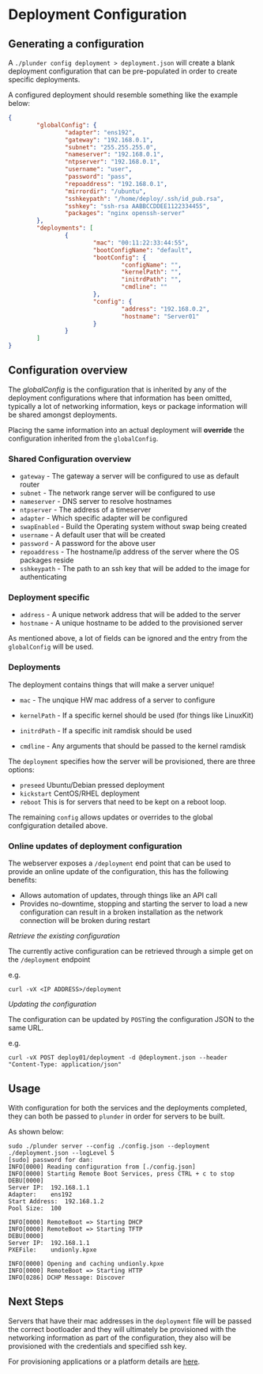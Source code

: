 # Deployment Configuration

## Generating a configuration
A `./plunder config deployment > deployment.json` will create a blank deployment configuration that can be pre-populated in order to create specific deployments.

A configured deployment should resemble something like the example below:

```json
{
        "globalConfig": {
                "adapter": "ens192",
                "gateway": "192.168.0.1",
                "subnet": "255.255.255.0",
                "nameserver": "192.168.0.1",
                "ntpserver": "192.168.0.1",
                "username": "user",
                "password": "pass",
                "repoaddress": "192.168.0.1",
                "mirrordir": "/ubuntu",
                "sshkeypath": "/home/deploy/.ssh/id_pub.rsa",
                "sshkey": "ssh-rsa AABBCCDDEE1122334455",
                "packages": "nginx openssh-server"
        },
        "deployments": [
                {
                        "mac": "00:11:22:33:44:55",
                        "bootConfigName": "default",
                        "bootConfig": {
                                "configName": "",
                                "kernelPath": "",
                                "initrdPath": "",
                                "cmdline": ""
                        },
                        "config": {
                                "address": "192.168.0.2",
                                "hostname": "Server01"
                        }
                }
        ]
}
```

## Configuration overview

The *globalConfig* is the configuration that is inherited by any of the deployment configurations where that information has been omitted, typically a lot of networking information, keys or package information will be shared amongst deployments. 

Placing the same information into an actual deployment will **override** the configuration inherited from the `globalConfig`.

### Shared Configuration overview

- `gateway` - The gateway a server will be configured to use as default router
- `subnet` - The network range server will be configured to use
- `nameserver` - DNS server to resolve hostnames
- `ntpserver` - The address of a timeserver
- `adapter` - Which specific adapter will be configured
- `swapEnabled` - Build the Operating system without swap being created
- `username` - A default user that will be created
- `password` - A password for the above user
- `repoaddress` - The hostname/ip address of the server where the OS packages reside
- `sshkeypath` - The path to an ssh key that will be added to the image for authenticating



### Deployment specific

- `address` - A unique network address that will be added to the server
- `hostname` - A unique hostname to be added to the provisioned server



As mentioned above, a lot of fields can be ignored and the entry from the `globalConfig` will be used.



### Deployments

The deployment contains things that will make a server unique!

- `mac` - The unqique HW mac address of a server to configure

- `kernelPath` - If a specific kernel should be used (for things like LinuxKit)

- `initrdPath` - If a specific init ramdisk should be used

- `cmdline` - Any arguments that should be passed to the kernel ramdisk

  

The `deployment` specifies how the server will be provisioned, there are three options:

- `preseed` Ubuntu/Debian pressed deployment
- `kickstart` CentOS/RHEL deployment
- `reboot` This is for servers that need to be kept on a reboot loop.



The remaining `config` allows updates or overrides to the global confgiguration detailed above.

 

### Online updates of deployment configuration
The webserver exposes a `/deployment` end point that can be used to provide an online update of the configuration, this has the following benefits:

- Allows automation of updates, through things like an API call
- Provides no-downtime, stopping and starting the server to load a new configuration can result in a broken installation as the network connection will be broken during restart

*Retrieve the existing configuration*

The currently active configuration can be retrieved through a simple get on the `/deployment` endpoint 

e.g.

`curl -vX <IP ADDRESS>/deployment`

*Updating the configuration*

The configuration can be updated by `POST`ing the configuration JSON to the same URL.

e.g.

`curl -vX POST deploy01/deployment -d @deployment.json --header "Content-Type: application/json"`

## Usage

With configuration for both the services and the deployments completed, they can both be passed to `plunder` in order for servers to be built.

As shown below:

```
sudo ./plunder server --config ./config.json --deployment ./deployment.json --logLevel 5
[sudo] password for dan: 
INFO[0000] Reading configuration from [./config.json]   
INFO[0000] Starting Remote Boot Services, press CTRL + c to stop 
DEBU[0000] 
Server IP:	192.168.1.1
Adapter:	ens192
Start Address:	192.168.1.2
Pool Size:	100
 
INFO[0000] RemoteBoot => Starting DHCP                  
INFO[0000] RemoteBoot => Starting TFTP                  
DEBU[0000] 
Server IP:	192.168.1.1
PXEFile:	undionly.kpxe
 
INFO[0000] Opening and caching undionly.kpxe            
INFO[0000] RemoteBoot => Starting HTTP                  
INFO[0286] DCHP Message: Discover   
```

## Next Steps
Servers that have their mac addresses in the `deployment` file will be passed the correct bootloader and they will ultimately be provisioned with the networking information as part of the configuration, they also will be provisioned with the credentials and specified ssh key. 

For provisioning applications or a platform details are [here](./provisioning.md).
